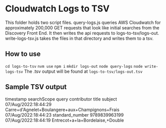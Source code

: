 # Cloudwatch Logs to TSV
This folder holds two script files. query-logs.js queries AWS Cloudwatch for approximately 200,000 GET requests that look like initial searches from the Discovery Front End. It then writes the api requests to logs-to-tsv/logs-out. write-logs-tsv.js takes the files in that directory and writes them to a tsv.

## How to use
`cd logs-to-tsv`
`nvm use`
`npm i`
`mkdir logs-out`
`node query-logs`
`node write-logs-tsv`
The .tsv output will be found at `logs-to-tsv/logs-out.tsv`

## Sample TSV output
timestamp	searchScope	query	contributor	title	subject
07/Aug/2022:18:44:29		Carre+d'Agnelet+Boulangere+aux+Champignons+Frais			
07/Aug/2022:18:44:23	standard_number	9789839963199			
07/Aug/2022:18:44:19		Entrecot+a+la+Bordelaise,+Double			